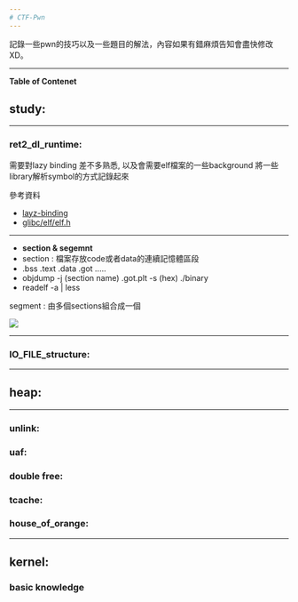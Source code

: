 ```yaml
---
# CTF-Pwn 
--- 
```

記錄一些pwn的技巧以及一些題目的解法，內容如果有錯麻煩告知會盡快修改XD。

---

**Table of Contenet**


## study:
---
### ret2_dl_runtime:

需要對lazy binding 差不多熟悉, 以及會需要elf檔案的一些background
將一些library解析symbol的方式記錄起來


參考資料
- [layz-binding](http://wthung2.blogspot.com/2010/03/elf-lazy-binding.html)
- [glibc/elf/elf.h](https://code.woboq.org/userspace/glibc/elf/elf.h.html)
---
-  **section & segemnt**
  -  section : 檔案存放code或者data的連續記憶體區段
  -    .bss .text .data .got .....
  -    objdump -j (section name) .got.plt -s (hex) ./binary
  -    readelf -a | less 
  
  segment : 由多個sections組合成一個

![](https://i.imgur.com/PdPn1PU.png)


---
### IO_FILE_structure:
---
## heap:
---
### unlink:

### uaf:

### double free:

### tcache:

### house_of_orange:

---
## kernel:

### basic knowledge

